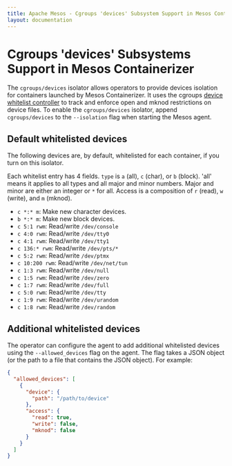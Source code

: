```yaml
---
title: Apache Mesos - Cgroups 'devices' Subsystem Support in Mesos Containerizer
layout: documentation
---
```


# Cgroups 'devices' Subsystems Support in Mesos Containerizer

The `cgroups/devices` isolator allows operators to provide devices
isolation for containers launched by Mesos Containerizer. It uses the
cgroups [device whitelist
controller](https://www.kernel.org/doc/Documentation/cgroup-v1/devices.txt)
to track and enforce open and mknod restrictions on device files. To
enable the `cgroups/devices` isolator, append `cgroups/devices` to the
`--isolation` flag when starting the Mesos agent.

## Default whitelisted devices

The following devices are, by default, whitelisted for each container,
if you turn on this isolator.

Each whitelist entry has 4 fields. `type` is `a` (all), `c` (char), or
`b` (block). 'all' means it applies to all types and all major and
minor numbers. Major and minor are either an integer or `*` for all.
Access is a composition of `r` (read), `w` (write), and `m` (mknod).

* `c *:* m`: Make new character devices.
* `b *:* m`: Make new block devices.
* `c 5:1 rwm`: Read/write `/dev/console`
* `c 4:0 rwm`: Read/write `/dev/tty0`
* `c 4:1 rwm`: Read/write `/dev/tty1`
* `c 136:* rwm`: Read/write `/dev/pts/*`
* `c 5:2 rwm`: Read/write `/dev/ptmx`
* `c 10:200 rwm`: Read/write `/dev/net/tun`
* `c 1:3 rwm`: Read/write `/dev/null`
* `c 1:5 rwm`: Read/write `/dev/zero`
* `c 1:7 rwm`: Read/write `/dev/full`
* `c 5:0 rwm`: Read/write `/dev/tty`
* `c 1:9 rwm`: Read/write `/dev/urandom`
* `c 1:8 rwm`: Read/write `/dev/random`

## Additional whitelisted devices

The operator can configure the agent to add additional whitelisted
devices using the `--allowed_devices` flag on the agent. The flag
takes a JSON object (or the path to a file that contains the JSON
object). For example:

```json
{
  "allowed_devices": [
    {
      "device": {
        "path": "/path/to/device"
      },
      "access": {
        "read": true,
        "write": false,
        "mknod": false
      }
    }
  ]
}
```
